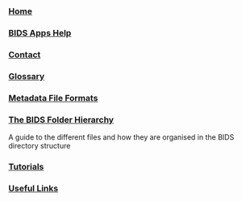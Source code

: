 ### [Home](https://github.com/INCF/bids-starter-kit/wiki)
### [BIDS Apps Help](BIDS-Apps-Help)
### [Contact](Contact)
### [Glossary](Glossary)
### [Metadata File Formats](Metadata-file-formats)
### [The BIDS Folder Hierarchy](The-BIDS-folder-hierarchy)
A guide to the different files and how they are organised in the BIDS directory structure
### [Tutorials](Tutorials)
### [Useful Links](Useful-links)